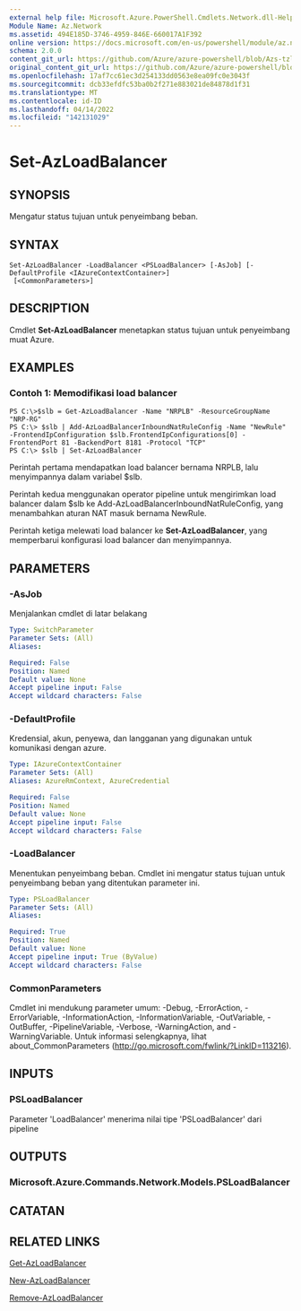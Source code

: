```yaml
---
external help file: Microsoft.Azure.PowerShell.Cmdlets.Network.dll-Help.xml
Module Name: Az.Network
ms.assetid: 494E185D-3746-4959-846E-660017A1F392
online version: https://docs.microsoft.com/en-us/powershell/module/az.network/set-azloadbalancer
schema: 2.0.0
content_git_url: https://github.com/Azure/azure-powershell/blob/Azs-tzl/src/Network/Network/help/Set-AzLoadBalancer.md
original_content_git_url: https://github.com/Azure/azure-powershell/blob/Azs-tzl/src/Network/Network/help/Set-AzLoadBalancer.md
ms.openlocfilehash: 17af7cc61ec3d254133dd0563e8ea09fc0e3043f
ms.sourcegitcommit: dcb33efdfc53ba0b2f271e883021de84878d1f31
ms.translationtype: MT
ms.contentlocale: id-ID
ms.lasthandoff: 04/14/2022
ms.locfileid: "142131029"
---
```

# Set-AzLoadBalancer

## SYNOPSIS
Mengatur status tujuan untuk penyeimbang beban.

## SYNTAX

```
Set-AzLoadBalancer -LoadBalancer <PSLoadBalancer> [-AsJob] [-DefaultProfile <IAzureContextContainer>]
 [<CommonParameters>]
```

## DESCRIPTION
Cmdlet **Set-AzLoadBalancer** menetapkan status tujuan untuk penyeimbang muat Azure.

## EXAMPLES

### Contoh 1: Memodifikasi load balancer
```
PS C:\>$slb = Get-AzLoadBalancer -Name "NRPLB" -ResourceGroupName "NRP-RG"
PS C:\> $slb | Add-AzLoadBalancerInboundNatRuleConfig -Name "NewRule" -FrontendIpConfiguration $slb.FrontendIpConfigurations[0] -FrontendPort 81 -BackendPort 8181 -Protocol "TCP"
PS C:\> $slb | Set-AzLoadBalancer
```

Perintah pertama mendapatkan load balancer bernama NRPLB, lalu menyimpannya dalam variabel $slb.

Perintah kedua menggunakan operator pipeline untuk mengirimkan load balancer dalam $slb ke Add-AzLoadBalancerInboundNatRuleConfig, yang menambahkan aturan NAT masuk bernama NewRule.

Perintah ketiga melewati load balancer ke **Set-AzLoadBalancer**, yang memperbarui konfigurasi load balancer dan menyimpannya.

## PARAMETERS

### -AsJob
Menjalankan cmdlet di latar belakang

```yaml
Type: SwitchParameter
Parameter Sets: (All)
Aliases: 

Required: False
Position: Named
Default value: None
Accept pipeline input: False
Accept wildcard characters: False
```

### -DefaultProfile
Kredensial, akun, penyewa, dan langganan yang digunakan untuk komunikasi dengan azure.

```yaml
Type: IAzureContextContainer
Parameter Sets: (All)
Aliases: AzureRmContext, AzureCredential

Required: False
Position: Named
Default value: None
Accept pipeline input: False
Accept wildcard characters: False
```

### -LoadBalancer
Menentukan penyeimbang beban.
Cmdlet ini mengatur status tujuan untuk penyeimbang beban yang ditentukan parameter ini.

```yaml
Type: PSLoadBalancer
Parameter Sets: (All)
Aliases: 

Required: True
Position: Named
Default value: None
Accept pipeline input: True (ByValue)
Accept wildcard characters: False
```

### CommonParameters
Cmdlet ini mendukung parameter umum: -Debug, -ErrorAction, -ErrorVariable, -InformationAction, -InformationVariable, -OutVariable, -OutBuffer, -PipelineVariable, -Verbose, -WarningAction, and -WarningVariable. Untuk informasi selengkapnya, lihat about_CommonParameters (http://go.microsoft.com/fwlink/?LinkID=113216).

## INPUTS

### PSLoadBalancer
Parameter 'LoadBalancer' menerima nilai tipe 'PSLoadBalancer' dari pipeline

## OUTPUTS

### Microsoft.Azure.Commands.Network.Models.PSLoadBalancer

## CATATAN

## RELATED LINKS

[Get-AzLoadBalancer](./Get-AzLoadBalancer.md)

[New-AzLoadBalancer](./New-AzLoadBalancer.md)

[Remove-AzLoadBalancer](./Remove-AzLoadBalancer.md)


